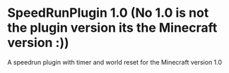 # SpeedRunPlugin 1.0 (No 1.0 is not the plugin version its the Minecraft version :))
A speedrun plugin with timer and world reset for the Minecraft version 1.0
